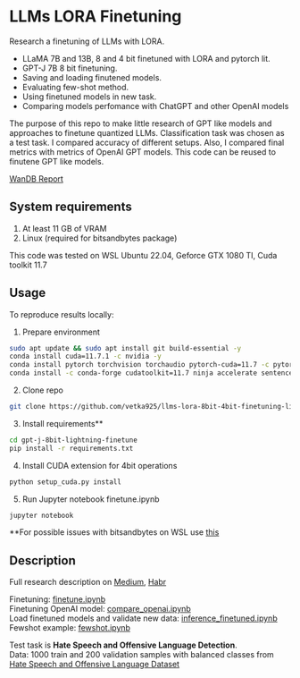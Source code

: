 # LLMs LORA Finetuning

Research a finetuning of LLMs with LORA.

* LLaMA 7B and 13B, 8 and 4 bit finetuned with LORA and pytorch lit. 
* GPT-J 7B 8 bit finetuning.
* Saving and loading finutened models.
* Evaluating few-shot method.
* Using finetuned models in new task.
* Comparing models perfomance with ChatGPT and other OpenAI models


The purpose of this repo to make little research of GPT like models and approaches to finetune quantized LLMs. Сlassification task was chosen as a test task. I compared accuracy of different setups. Also, I compared final metrics with metrics of OpenAI GPT models. This code can be reused to finutene GPT like models.  

[WanDB Report](https://api.wandb.ai/links/vetka925/qaqx6fhy)  

## System requirements

1. At least 11 GB of VRAM
2. Linux (required for bitsandbytes package)

This code was tested on WSL Ubuntu 22.04, Geforce GTX 1080 TI, Cuda toolkit 11.7

## Usage

To reproduce results locally:

1. Prepare environment
```bash
sudo apt update && sudo apt install git build-essential -y
conda install cuda=11.7.1 -c nvidia -y
conda install pytorch torchvision torchaudio pytorch-cuda=11.7 -c pytorch -c nvidia -y
conda install -c conda-forge cudatoolkit=11.7 ninja accelerate sentencepiece -y
```
2. Clone repo
```bash
git clone https://github.com/vetka925/llms-lora-8bit-4bit-finetuning-lit
```
3. Install requirements**
```bash
cd gpt-j-8bit-lightning-finetune
pip install -r requirements.txt
```
4. Install CUDA extension for 4bit operations
```bash
python setup_cuda.py install
```
5. Run Jupyter notebook finetune.ipynb
```bash
jupyter notebook
```
**For possible issues with bitsandbytes on WSL use [this](https://github.com/TimDettmers/bitsandbytes/issues/112#issuecomment-1406329180)  

## Description

Full research description on [Medium](), [Habr](https://habr.com/ru/companies/neoflex/articles/722584/)

Finetuning: [finetune.ipynb](https://github.com/vetka925/llms-lora-8bit-4bit-finetuning-lit/blob/master/finetune.ipynb)  
Finetuning OpenAI model: [compare_openai.ipynb](https://github.com/vetka925/llms-lora-8bit-4bit-finetuning-lit/blob/master/compare_openai.ipynb)  
Load finetuned models and validate new data: [inference_finetuned.ipynb](https://github.com/vetka925/llms-lora-8bit-4bit-finetuning-lit/blob/master/inference_finetuned.ipynb)  
Fewshot example: [fewshot.ipynb](https://github.com/vetka925/llms-lora-8bit-4bit-finetuning-lit/blob/master/fewshot.ipynb)
  
Test task is **Hate Speech and Offensive Language Detection**.  
Data: 1000 train and 200 validation samples with balanced classes from [Hate Speech and Offensive Language Dataset](https://www.kaggle.com/datasets/mrmorj/hate-speech-and-offensive-language-dataset)